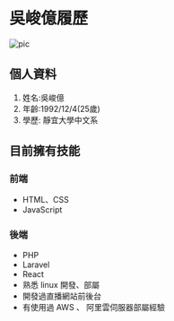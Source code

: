 # 吳峻億履歷
![pic](https://i.imgur.com/K1lNc1s.png)

## 個人資料

1. 姓名:吳峻億 
2. 年齡:1992/12/4(25歲)
3. 學歷: 靜宜大學中文系

## 目前擁有技能

### 前端

* HTML、CSS
* JavaScript

### 後端

* PHP
* Laravel
* React
* 熟悉 linux 開發、部屬
* 開發過直播網站前後台
* 有使用過 AWS 、 阿里雲伺服器部屬經驗
